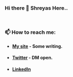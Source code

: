 ### Hi there 👋 Shreyas Here..


<br />

### 📫 How to reach me:
 - #### [My site](https://personal-site-shreyaspapi.vercel.app) - Some writing.
 - #### [Twitter](https://twitter.com/spapinwar) - DM open.
 - #### [LinkedIn](https://www.linkedin.com/in/shreyaspapi)

